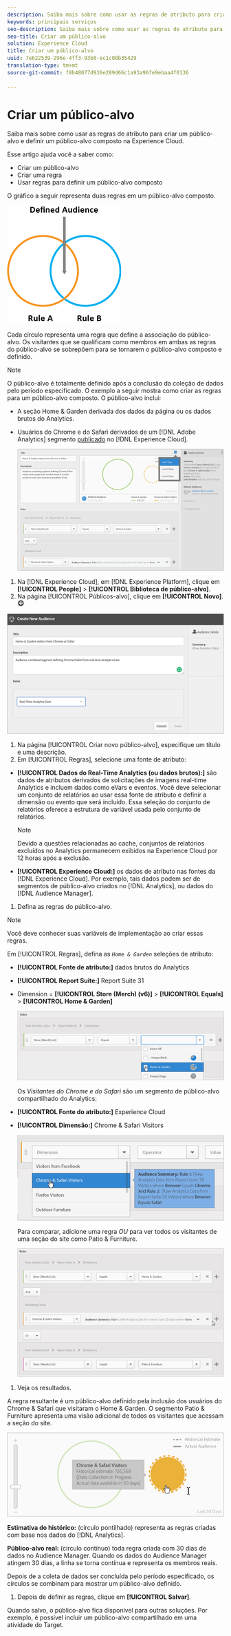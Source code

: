 ```yaml
---
description: Saiba mais sobre como usar as regras de atributo para criar um público-alvo e definir um público-alvo composto na Experience Cloud.
keywords: principais serviços
seo-description: Saiba mais sobre como usar as regras de atributo para criar um público-alvo e definir um público-alvo composto na Experience Cloud.
seo-title: Criar um público-alvo
solution: Experience Cloud
title: Criar um público-alvo
uuid: 7e622539-296e-4ff3-93b0-ec1c08b35429
translation-type: tm+mt
source-git-commit: f8b48077d936e289d66c1a93a96fe9ebaa4f0136

---
```



# Criar um público-alvo

Saiba mais sobre como usar as regras de atributo para criar um público-alvo e definir um público-alvo composto na Experience Cloud.

Esse artigo ajuda você a saber como:

* Criar um público-alvo
* Criar uma regra
* Usar regras para definir um público-alvo composto


O gráfico a seguir representa duas regras em um público-alvo composto.

![](assets/audience_sharing.png)

Cada círculo representa uma regra que define a associação do público-alvo. Os visitantes que se qualificam como membros em ambas as regras do público-alvo se sobrepõem para se tornarem o público-alvo composto e definido.

>[!NOTE]
>
>O público-alvo é totalmente definido após a conclusão da coleção de dados pelo período especificado.
O exemplo a seguir mostra como criar as regras para um público-alvo composto. O público-alvo inclui:

* A seção Home &amp; Garden derivada dos dados da página ou os dados brutos do Analytics.
* Usuários do Chrome e do Safari derivados de um [!DNL Adobe Analytics] segmento [publicado](../audience-library/audience-library.md#task_32FEEFE0B32E4E388CD4D892D727282A) no [!DNL Experience Cloud].


   ![](assets/audience_create.png)

1. Na [!DNL Experience Cloud], em [!DNL Experience Platform], clique em **[!UICONTROL People]** &gt; **[!UICONTROL Biblioteca de público-alvo]**.
1. Na página [!UICONTROL Públicos-alvo], clique em **[!UICONTROL Novo]**. ![](assets/add_icon_small.png)

![Resultado da etapa](assets/audience_create_new.png)

1. Na página [!UICONTROL Criar novo público-alvo], especifique um título e uma descrição.
1. Em [!UICONTROL Regras], selecione uma fonte de atributo:

* **[!UICONTROL Dados do Real-Time Analytics (ou dados brutos):]** são dados de atributos derivados de solicitações de imagens real-time Analytics e incluem dados como eVars e eventos. Você deve selecionar um conjunto de relatórios ao usar essa fonte de atributo e definir a dimensão ou evento que será incluído. Essa seleção do conjunto de relatórios oferece a estrutura de variável usada pelo conjunto de relatórios.

   >[!NOTE]
   >
   >Devido a questões relacionadas ao cache, conjuntos de relatórios excluídos no Analytics permanecem exibidos na Experience Cloud por 12 horas após a exclusão.

* **[!UICONTROL Experience Cloud:]** os dados de atributo nas fontes da [!DNL Experience Cloud]. Por exemplo, tais dados podem ser de segmentos de público-alvo criados no [!DNL Analytics], ou dados do [!DNL Audience Manager].

1. Defina as regras do público-alvo.

>[!NOTE]
>
>Você deve conhecer suas variáveis de implementação ao criar essas regras.

Em [!UICONTROL Regras], defina as *`Home & Garden`* seleções de atributo:

* **[!UICONTROL Fonte de atributo:]** dados brutos do Analytics
* **[!UICONTROL Report Suite:]** Report Suite 31
* Dimension = **[!UICONTROL Store (Merch) (v6)]** &gt; **[!UICONTROL Equals]** &gt; **[!UICONTROL Home &amp; Garden]**

   ![](assets/home_garden.png)

   Os *Visitantes do Chrome e do Safari* são um segmento de público-alvo compartilhado do Analytics:

* **[!UICONTROL Fonte do atributo:]** Experience Cloud
* **[!UICONTROL Dimensão:]** Chrome &amp; Safari Visitors

   ![](assets/chrome_safari.png)

   Para comparar, adicione uma regra *OU* para ver todos os visitantes de uma seção do site como Patio &amp; Furniture.

   ![](assets/audiences_rule_patio.png)

1. Veja os resultados.

A regra resultante é um público-alvo definido pela inclusão dos usuários do Chrome &amp; Safari que visitaram o Home &amp; Garden. O segmento Patio &amp; Furniture apresenta uma visão adicional de todos os visitantes que acessam a seção do site.

![](assets/defined_audience.png)

**Estimativa do histórico:** (círculo pontilhado) representa as regras criadas com base nos dados do [!DNL Analytics].

**Público-alvo real:** (círculo contínuo) toda regra criada com 30 dias de dados no Audience Manager. Quando os dados do Audience Manager atingem 30 dias, a linha se torna contínua e representa os membros reais.

Depois de a coleta de dados ser concluída pelo período especificado, os círculos se combinam para mostrar um público-alvo definido.

1. Depois de definir as regras, clique em **[!UICONTROL Salvar]**.

Quando salvo, o público-alvo fica disponível para outras soluções. Por exemplo, é possível incluir um público-alvo compartilhado em uma atividade do Target.

